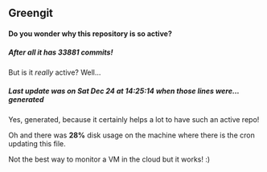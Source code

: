 ## Greengit

#### Do you wonder why this repository is so active?

##### After all it has 33881 commits!

But is it *really* active? Well...

##### Last update was on Sat Dec 24 at 14:25:14 when those lines were... generated

Yes, generated, because it certainly helps a lot to have such an active repo!

Oh and there was **28%** disk usage on the machine
where there is the cron updating this file.

Not the best way to monitor a VM in the cloud but it works! :)
